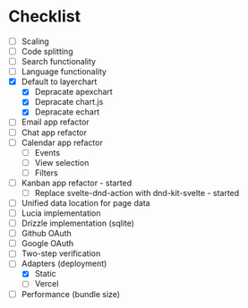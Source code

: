 # Checklist

- [ ] Scaling
- [ ] Code splitting
- [ ] Search functionality
- [ ] Language functionality
- [x] Default to layerchart
  - [x] Depracate apexchart
  - [x] Depracate chart.js
  - [x] Depracate echart
- [ ] Email app refactor
- [ ] Chat app refactor
- [ ] Calendar app refactor
  - [ ] Events
  - [ ] View selection
  - [ ] Filters
- [ ] Kanban app refactor - started
  - [ ] Replace svelte-dnd-action with dnd-kit-svelte - started
- [ ] Unified data location for page data
- [ ] Lucia implementation
- [ ] Drizzle implementation (sqlite)
- [ ] Github OAuth
- [ ] Google OAuth
- [ ] Two-step verification
- [ ] Adapters (deployment)
  - [x] Static
  - [ ] Vercel
- [ ] Performance (bundle size)

